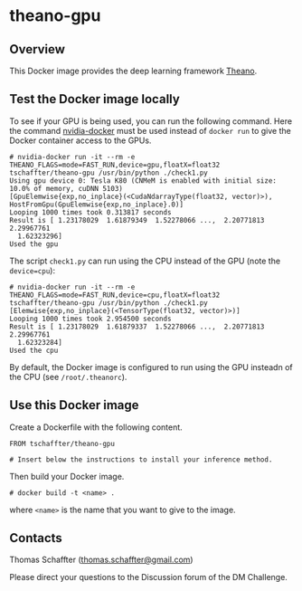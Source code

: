 # theano-gpu
## Overview
This Docker image provides the deep learning framework [Theano](http://deeplearning.net/software/theano/).

## Test the Docker image locally
To see if your GPU is being used, you can run the following command. Here the command [nvidia-docker](https://github.com/NVIDIA/nvidia-docker) must be used instead of `docker run` to give the Docker container access to the GPUs.

```
# nvidia-docker run -it --rm -e THEANO_FLAGS=mode=FAST_RUN,device=gpu,floatX=float32 tschaffter/theano-gpu /usr/bin/python ./check1.py
Using gpu device 0: Tesla K80 (CNMeM is enabled with initial size: 10.0% of memory, cuDNN 5103)
[GpuElemwise{exp,no_inplace}(<CudaNdarrayType(float32, vector)>), HostFromGpu(GpuElemwise{exp,no_inplace}.0)]
Looping 1000 times took 0.313817 seconds
Result is [ 1.23178029  1.61879349  1.52278066 ...,  2.20771813  2.29967761
  1.62323296]
Used the gpu
```

The script `check1.py` can run using the CPU instead of the GPU (note the `device=cpu`):

```
# nvidia-docker run -it --rm -e THEANO_FLAGS=mode=FAST_RUN,device=cpu,floatX=float32 tschaffter/theano-gpu /usr/bin/python ./check1.py
[Elemwise{exp,no_inplace}(<TensorType(float32, vector)>)]
Looping 1000 times took 2.954500 seconds
Result is [ 1.23178029  1.61879337  1.52278066 ...,  2.20771813  2.29967761
  1.62323284]
Used the cpu
```

By default, the Docker image is configured to run using the GPU insteadn of the CPU (see `/root/.theanorc`).

## Use this Docker image
Create a Dockerfile with the following content.

```
FROM tschaffter/theano-gpu

# Insert below the instructions to install your inference method.
```

Then build your Docker image.

```
# docker build -t <name> .
```
where `<name>` is the name that you want to give to the image.

## Contacts
Thomas Schaffter (thomas.schaffter@gmail.com)

Please direct your questions to the Discussion forum of the DM Challenge.
